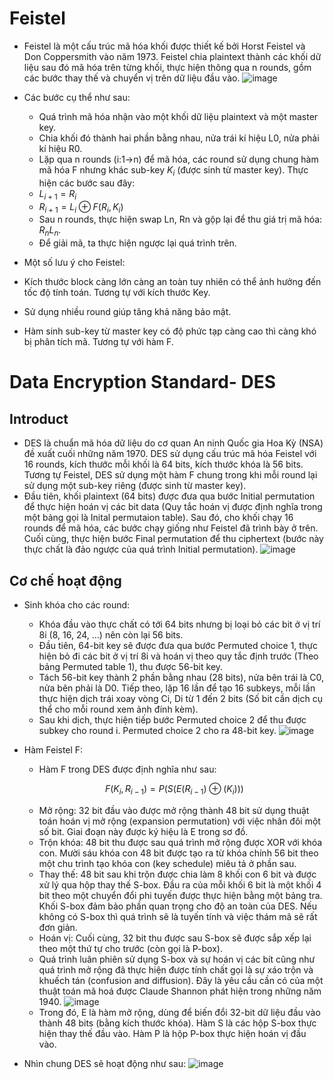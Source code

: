 # Feistel
- Feistel là một cấu trúc mã hóa khối được thiết kế bởi Horst Feistel và Don Coppersmith vào năm 1973. Feistel chia plaintext thành các khối dữ liệu sau đó mã hóa trên từng khối, thực hiện thông qua n rounds, gồm các bước thay thế và chuyển vị trên dữ liệu đầu vào.
![image](https://hackmd.io/_uploads/B1Nrjo7c6.png)
- Các bước cụ thể như sau:
    - Quá trình mã hóa nhận vào một khối dữ liệu plaintext và một master key.
    - Chia khối đó thành hai phần bằng nhau, nửa trái kí hiệu L0, nửa phải kí hiệu R0.
    - Lặp qua n rounds (i:1->n) để mã hóa, các round sử dụng chung hàm mã hóa F nhưng khác sub-key $K_i$ (được sinh từ master key). Thực hiện các bước sau đây:
    - $L_{i+1}= R_i$
    - $R_{i+1}= L_i ⊕ F(R_i, K_i)$
    - Sau n rounds, thực hiện swap Ln, Rn và gộp lại để thu giá trị mã hóa: $R_n L_n$.
    - Để giải mã, ta thực hiện ngược lại quá trình trên.

- Một số lưu ý cho Feistel:

- Kích thước block càng lớn càng an toàn tuy nhiên có thể ảnh hưởng đến tốc độ tính toán. Tương tự với kích thước Key.
- Sử dụng nhiều round giúp tăng khả năng bảo mật.
- Hàm sinh sub-key từ master key có độ phức tạp càng cao thì càng khó bị phân tích mã. Tương tự với hàm F.
# Data Encryption Standard- DES
## Introduct
- DES là chuẩn mã hóa dữ liệu do cơ quan An ninh Quốc gia Hoa Kỳ (NSA) đề xuất cuối những năm 1970. DES sử dụng cấu trúc mã hóa Feistel với 16 rounds, kích thước mỗi khối là 64 bits, kích thước khóa là 56 bits. Tương tự Feistel, DES sử dụng một hàm F chung trong khi mỗi round lại sử dụng một sub-key riêng (được sinh từ master key).
- Đầu tiên, khối plaintext (64 bits) được đưa qua bước Initial permutation để thực hiện hoán vị các bit data (Quy tắc hoán vị được định nghĩa trong một bảng gọi là Inital permutaion table). Sau đó, cho khối chạy 16 rounds để mã hóa, các bước chạy giống như Feistel đã trình bày ở trên. Cuối cùng, thực hiện bước Final permutation để thu ciphertext (bước này thực chất là đảo ngược của quá trình Initial permutation).
![image](https://hackmd.io/_uploads/HJvZoiQ5p.png)
## Cơ chế hoạt động 
- Sinh khóa cho các round:
    - Khóa đầu vào thực chất có tới 64 bits nhưng bị loại bỏ các bit ở vị trí 8i (8, 16, 24, …) nên còn lại 56 bits. 
    - Đầu tiên, 64-bit key sẽ được đưa qua bước Permuted choice 1, thực hiện bỏ đi các bit ở vị trí 8i và hoán vị theo quy tắc định trước (Theo bảng Permuted table 1), thu được 56-bit key. 
    - Tách 56-bit key thành 2 phần bằng nhau (28 bits), nửa bên trái là C0, nửa bên phải là D0. Tiếp theo, lặp 16 lần để tạo 16 subkeys, mỗi lần thực hiện dịch trái xoay vòng Ci, Di từ 1 đến 2 bits (Số bit cần dịch cụ thể cho mỗi round xem ảnh đính kèm). 
    - Sau khi dịch, thực hiện tiếp bước Permuted choice 2 để thu được subkey cho round i. Permuted choice 2 cho ra 48-bit key.
![image](https://hackmd.io/_uploads/HyloAsXcp.png)
- Hàm Feistel F:
    - Hàm F trong DES được định nghĩa như sau:

    $$F(K_i, R_{i-1}) = P(S(E(R_{i-1}) ⊕ (K_i)))$$
    - Mở rộng: 32 bit đầu vào được mở rộng thành 48 bit sử dụng thuật toán hoán vị mở rộng (expansion permutation) với việc nhân đôi một số bit. Giai đoạn này được ký hiệu là E trong sơ đồ.
    - Trộn khóa: 48 bit thu được sau quá trình mở rộng được XOR với khóa con. Mười sáu khóa con 48 bit được tạo ra từ khóa chính 56 bit theo một chu trình tạo khóa con (key schedule) miêu tả ở phần sau.
    - Thay thế: 48 bit sau khi trộn được chia làm 8 khối con 6 bit và được xử lý qua hộp thay thế S-box. Đầu ra của mỗi khối 6 bit là một khối 4 bit theo một chuyển đổi phi tuyến được thực hiện bằng một bảng tra. Khối S-box đảm bảo phần quan trọng cho độ an toàn của DES. Nếu không có S-box thì quá trình sẽ là tuyến tính và việc thám mã sẽ rất đơn giản.
    - Hoán vị: Cuối cùng, 32 bit thu được sau S-box sẽ được sắp xếp lại theo một thứ tự cho trước (còn gọi là P-box).
    - Quá trình luân phiên sử dụng S-box và sự hoán vị các bít cũng như quá trình mở rộng đã thực hiện được tính chất gọi là sự xáo trộn và khuếch tán (confusion and diffusion). Đây là yêu cầu cần có của một thuật toán mã hoá được Claude Shannon phát hiện trong những năm 1940.
![image](https://hackmd.io/_uploads/SJ6f00rq6.png)
    - Trong đó, E là hàm mở rộng, dùng để biến đổi 32-bit dữ liệu đầu vào thành 48 bits (bằng kích thước khóa). Hàm S là các hộp S-box thực hiện thay thế đầu vào. Hàm P là hộp P-box thực hiện hoán vị đầu vào.
- Nhìn chung DES sẽ hoạt động như sau:
![image](https://hackmd.io/_uploads/H1z7JkUqa.png)
